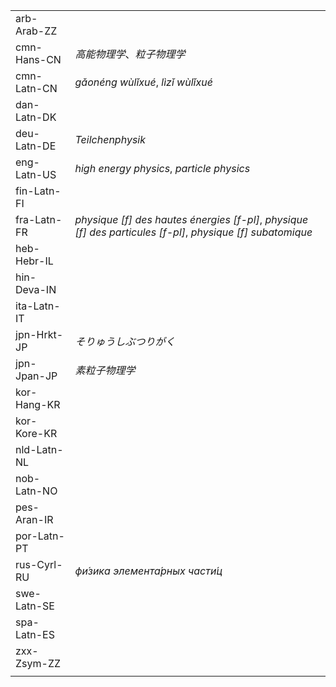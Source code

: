 | | |
|-|-|
| arb-Arab-ZZ |  |
| cmn-Hans-CN | _高能物理学_、_粒子物理学_ |
| cmn-Latn-CN | _gǎonéng wùlǐxué_, _lìzǐ wùlǐxué_ |
| dan-Latn-DK |  |
| deu-Latn-DE | _Teilchenphysik_ |
| eng-Latn-US | _high energy physics_, _particle physics_ |
| fin-Latn-FI |  |
| fra-Latn-FR | _physique [f] des hautes énergies [f-pl]_, _physique [f] des particules [f-pl]_, _physique [f] subatomique_ |
| heb-Hebr-IL |  |
| hin-Deva-IN |  |
| ita-Latn-IT |  |
| jpn-Hrkt-JP | _そりゅうしぶつりがく_ |
| jpn-Jpan-JP | _素粒子物理学_ |
| kor-Hang-KR |  |
| kor-Kore-KR |  |
| nld-Latn-NL |  |
| nob-Latn-NO |  |
| pes-Aran-IR |  |
| por-Latn-PT |  |
| rus-Cyrl-RU | _фи́зика элемента́рных части́ц_ |
| swe-Latn-SE |  |
| spa-Latn-ES |  |
| zxx-Zsym-ZZ |  |
|  |  |
